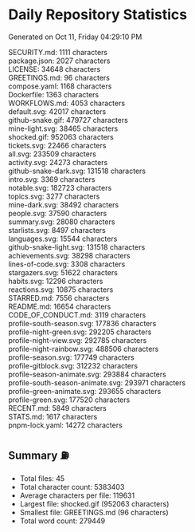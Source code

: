 # Daily Repository Statistics 
Generated on Oct 11, Friday 04:29:10 PM  

SECURITY.md: 1111 characters  
package.json: 2027 characters  
LICENSE: 34648 characters  
GREETINGS.md: 96 characters  
compose.yaml: 1168 characters  
Dockerfile: 1363 characters  
WORKFLOWS.md: 4053 characters  
default.svg: 42017 characters  
github-snake.gif: 479727 characters  
mine-light.svg: 38465 characters  
shocked.gif: 952063 characters  
tickets.svg: 22466 characters  
all.svg: 233509 characters  
activity.svg: 24273 characters  
github-snake-dark.svg: 131518 characters  
intro.svg: 3369 characters  
notable.svg: 182723 characters  
topics.svg: 3277 characters  
mine-dark.svg: 38492 characters  
people.svg: 37590 characters  
summary.svg: 28080 characters  
starlists.svg: 8497 characters  
languages.svg: 15544 characters  
github-snake-light.svg: 131518 characters  
achievements.svg: 38298 characters  
lines-of-code.svg: 3308 characters  
stargazers.svg: 51622 characters  
habits.svg: 12296 characters  
reactions.svg: 10875 characters  
STARRED.md: 7556 characters  
README.md: 16654 characters  
CODE_OF_CONDUCT.md: 3119 characters  
profile-south-season.svg: 177836 characters  
profile-night-green.svg: 292205 characters  
profile-night-view.svg: 292785 characters  
profile-night-rainbow.svg: 488506 characters  
profile-season.svg: 177749 characters  
profile-gitblock.svg: 312232 characters  
profile-season-animate.svg: 293884 characters  
profile-south-season-animate.svg: 293971 characters  
profile-green-animate.svg: 293655 characters  
profile-green.svg: 177520 characters  
RECENT.md: 5849 characters  
STATS.md: 1617 characters  
pnpm-lock.yaml: 14272 characters  

## Summary ⛽  
- Total files: 45  
- Total character count: 5383403  
- Average characters per file: 119631  
- Largest file: shocked.gif (952063 characters)  
- Smallest file: GREETINGS.md (96 characters)  
- Total word count: 279449  

